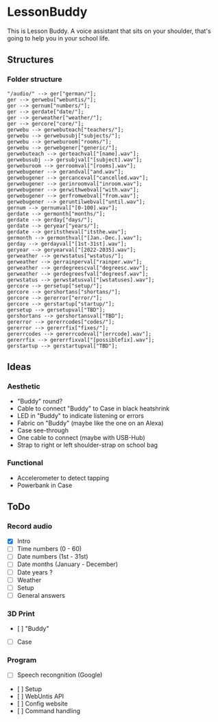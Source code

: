 # LessonBuddy
This is Lesson Buddy. A voice assistant that sits on your shoulder, that's going to help you in your school life.
## Structures
### Folder structure
```mermaid graph RL;
"/audio/" --> ger["german/"];
ger --> gerwebu["webuntis/"];
ger --> gernum["numbers/"];
ger --> gerdate["date/"];
ger --> gerweather["weather/"];
ger --> gercore["core/"];
gerwebu --> gerwebuteach["teachers/"];
gerwebu --> gerwebusubj["subjects/"];
gerwebu --> gerweburoom["rooms/"];
gerwebu --> gerwebgener["generic/"];
gerwebuteach --> gerteachval["[name].wav"];
gerwebusubj --> gersubjval["[subject].wav"];
gerweburoom --> gerroomval["[rooms].wav"];
gerwebugener --> gerandval["and.wav"];
gerwebugener --> gercanceval["cancelled.wav"];
gerwebugener --> gerinroomval["inroom.wav"];
gerwebugener --> gerwithwebval["with.wav"];
gerwebugener --> gerfromwebval["from.wav"];
gerwebugener --> geruntilwebval["until.wav"];
gernum --> gernumval["[0-100].wav"];
gerdate --> germonth["months/"];
gerdate --> gerday["days/"];
gerdate --> geryear["years/"];
gerdate --> geritstheval["itsthe.wav"];
germonth --> germonthval["[Jan.-Dec.].wav"];
gerday --> gerdayval["[1st-31st].wav"];
geryear --> geryearval["[2022-2035].wav"];
gerweather --> gerwstatus["wstatus/"];
gerweather --> gerrainperval["rainper.wav"];
gerweather --> gerdegreescval["degreesc.wav"];
gerweather --> gerdegreesfval["degreesf.wav"];
gerwstatus --> gerwstatusval["[wstatuses].wav"];
gercore --> gersetup["setup/"];
gercore --> gershortans["shortans/"];
gercore --> gererror["error/"];
gercore --> gerstartup["startup/"];
gersetup --> gersetupval["TBD"];
gershortans --> gershortansval["TBD"];
gererror --> gererrcodes["codes/"];
gererror --> gererrfix["fixes/"];
gererrcodes --> gererrcodeval["[errcode].wav"];
gererrfix --> gererrfixval["[possiblefix].wav"];
gerstartup --> gerstartupval["TBD"];
```

## Ideas
### Aesthetic
- "Buddy" round?
- Cable to connect "Buddy" to Case in black heatshrink
- LED in "Buddy" to indicate listening or errors
- Fabric on "Buddy" (maybe like the one on an Alexa)
- Case see-through
- One cable to connect (maybe with USB-Hub)
- Strap to right or left shoulder-strap on school bag

### Functional
- Accelerometer to detect tapping
- Powerbank in Case

## ToDo
### Record audio
- [X] Intro
- [ ] Time numbers (0 - 60)
- [ ] Date numbers (1st - 31st)
- [ ] Date months (January - December)
- [ ] Date years ?
- [ ] Weather
- [ ] Setup
- [ ] General answers

### 3D Print
- [ ] "Buddy"
- [ ] Case

### Program
- [ ] Speech recongnition (Google)
- [ ] Setup
- [ ] WebUntis API
- [ ] Config website
- [ ] Command handling
